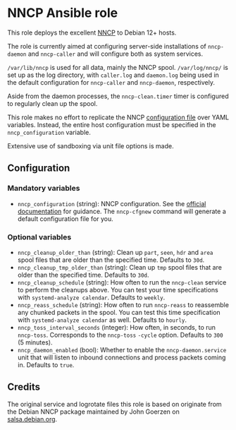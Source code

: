 # NNCP Ansible role

This role deploys the excellent [NNCP](https://nncp.mirrors.quux.org/) to
Debian 12+ hosts.

The role is currently aimed at configuring server-side installations of
`nncp-daemon` and `nncp-caller` and will configure both as system services.

`/var/lib/nncp` is used for all data, mainly the NNCP spool. `/var/log/nncp/`
is set up as the log directory, with `caller.log` and `daemon.log` being used
in the default configuration for `nncp-caller` and `nncp-daemon`, respectively.

Aside from the daemon processes, the `nncp-clean.timer` timer is configured to
regularly clean up the spool.

This role makes no effort to replicate the NNCP [configuration
file](https://nncp.mirrors.quux.org/Configuration.html) over YAML variables.
Instead, the entire host configuration must be specified in the
`nncp_configuration` variable.

Extensive use of sandboxing via unit file options is made.


## Configuration

### Mandatory variables

- `nncp_configuration` (string): NNCP configuration. See the [official
  documentation](https://nncp.mirrors.quux.org/Configuration.html) for guidance.
  The `nncp-cfgnew` command will generate a default configuration file for you.

### Optional variables

- `nncp_cleanup_older_than` (string): Clean up `part`, `seen`, `hdr` and `area`
  spool files that are older than the specified time. Defaults to `30d`.
- `nncp_cleanup_tmp_older_than` (string): Clean up `tmp` spool files that are
  older than the specified time. Defaults to `30d`.
- `nncp_cleanup_schedule` (string): How often to run the `nncp-clean` service to
  perform the cleanups above. You can test your time specifications with
  `systemd-analyze calendar`. Defaults to `weekly`.
- `nncp_reass_schedule` (string): How often to run `nncp-reass` to reassemble
  any chunked packets in the spool. You can test this time specification with
  `systemd-analyze calendar` as well. Defaults to `hourly`.
- `nncp_toss_interval_seconds` (integer): How often, in seconds, to run
  `nncp-toss`. Corresponds to the `nncp-toss` `-cycle` option. Defaults to `300`
  (5 minutes).
- `nncp_daemon_enabled` (bool): Whether to enable the `nncp-daemon.service`
  unit that will listen to inbound connections and process packets coming in.
  Defaults to `true`.


## Credits

The original service and logrotate files this role is based on originate from
the Debian NNCP package maintained by John Goerzen on
[salsa.debian.org](https://salsa.debian.org/go-team/packages/nncp).


<!-- vim: set textwidth=80 sw=2 ts=2: -->
